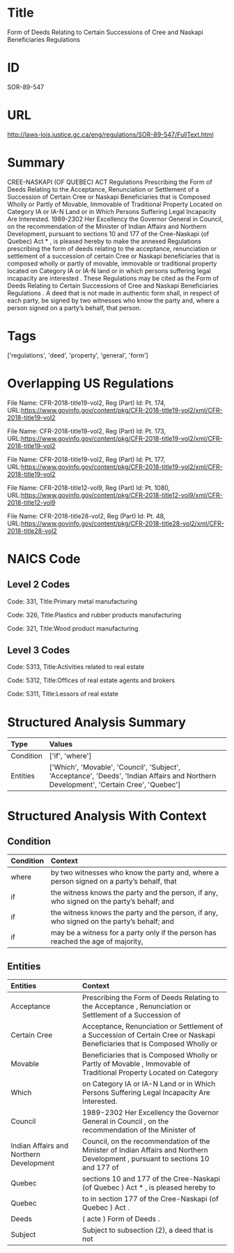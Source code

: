 # Title
Form of Deeds Relating to Certain Successions of Cree and Naskapi Beneficiaries Regulations


# ID
SOR-89-547

# URL
http://laws-lois.justice.gc.ca/eng/regulations/SOR-89-547/FullText.html


# Summary
CREE-NASKAPI (OF QUEBEC) ACT Regulations Prescribing the Form of Deeds Relating to the Acceptance, Renunciation or Settlement of a Succession of Certain Cree or Naskapi Beneficiaries that is Composed Wholly or Partly of Movable, Immovable of Traditional Property Located on Category IA or IA-N Land or in Which Persons Suffering Legal Incapacity Are Interested.
1989-2302 Her Excellency the Governor General in Council, on the recommendation of the Minister of Indian Affairs and Northern Development, pursuant to sections 10 and 177 of the  Cree-Naskapi (of Quebec) Act * , is pleased hereby to make the annexed  Regulations prescribing the form of deeds relating to the acceptance, renunciation or settlement of a succession of certain Cree or Naskapi beneficiaries that is composed wholly or partly of movable, immovable or traditional property located on Category IA or IA-N land or in which persons suffering legal incapacity are interested .
These Regulations may be cited as the  Form of Deeds Relating to Certain Successions of Cree and Naskapi Beneficiaries Regulations .
A deed that is not made in authentic form shall, in respect of each party, be signed by two witnesses who know the party and, where a person signed on a party’s behalf, that person.


# Tags
['regulations', 'deed', 'property', 'general', 'form']


# Overlapping US Regulations
File Name: CFR-2018-title19-vol2, Reg (Part) Id: Pt. 174, URL:https://www.govinfo.gov/content/pkg/CFR-2018-title19-vol2/xml/CFR-2018-title19-vol2

File Name: CFR-2018-title19-vol2, Reg (Part) Id: Pt. 173, URL:https://www.govinfo.gov/content/pkg/CFR-2018-title19-vol2/xml/CFR-2018-title19-vol2

File Name: CFR-2018-title19-vol2, Reg (Part) Id: Pt. 177, URL:https://www.govinfo.gov/content/pkg/CFR-2018-title19-vol2/xml/CFR-2018-title19-vol2

File Name: CFR-2018-title12-vol9, Reg (Part) Id: Pt. 1080, URL:https://www.govinfo.gov/content/pkg/CFR-2018-title12-vol9/xml/CFR-2018-title12-vol9

File Name: CFR-2018-title28-vol2, Reg (Part) Id: Pt. 48, URL:https://www.govinfo.gov/content/pkg/CFR-2018-title28-vol2/xml/CFR-2018-title28-vol2




# NAICS Code
## Level 2 Codes
Code: 331, Title:Primary metal manufacturing

Code: 326, Title:Plastics and rubber products manufacturing

Code: 321, Title:Wood product manufacturing




## Level 3 Codes
Code: 5313, Title:Activities related to real estate

Code: 5312, Title:Offices of real estate agents and brokers

Code: 5311, Title:Lessors of real estate







# Structured Analysis Summary
| Type      | Values                                                                                                                                 |
|:----------|:---------------------------------------------------------------------------------------------------------------------------------------|
| Condition | ['if', 'where']                                                                                                                        |
| Entities  | ['Which', 'Movable', 'Council', 'Subject', 'Acceptance', 'Deeds', 'Indian Affairs and Northern Development', 'Certain Cree', 'Quebec'] |


# Structured Analysis With Context
 


## Condition
| Condition   | Context                                                                                   |
|:------------|:------------------------------------------------------------------------------------------|
| where       | by two witnesses who know the party and, where a person signed on a party’s behalf, that  |
| if          | the witness knows the party and the person, if any, who signed on the party’s behalf; and |
| if          | the witness knows the party and the person, if any, who signed on the party’s behalf; and |
| if          | may be a witness for a party only if the person has reached the age of majority,          |


## Entities
| Entities                                | Context                                                                                                                        |
|:----------------------------------------|:-------------------------------------------------------------------------------------------------------------------------------|
| Acceptance                              | Prescribing the Form of Deeds Relating to the Acceptance , Renunciation or Settlement of a Succession of                       |
| Certain Cree                            | Acceptance, Renunciation or Settlement of a Succession of Certain Cree or Naskapi Beneficiaries that is Composed Wholly or     |
| Movable                                 | Beneficiaries that is Composed Wholly or Partly of Movable , Immovable of Traditional Property Located on Category             |
| Which                                   | on Category IA or IA-N Land or in Which  Persons Suffering Legal Incapacity Are Interested.                                    |
| Council                                 | 1989-2302 Her Excellency the Governor General in  Council , on the recommendation of the Minister of                           |
| Indian Affairs and Northern Development | Council, on the recommendation of the Minister of Indian Affairs and Northern Development , pursuant to sections 10 and 177 of |
| Quebec                                  | sections 10 and 177 of the Cree-Naskapi (of Quebec ) Act * , is pleased hereby to                                              |
| Quebec                                  | to in section 177 of the Cree-Naskapi (of Quebec ) Act .                                                                       |
| Deeds                                   | ( acte ) Form of  Deeds .                                                                                                      |
| Subject                                 | Subject to subsection (2), a deed that is not                                                                                  |


